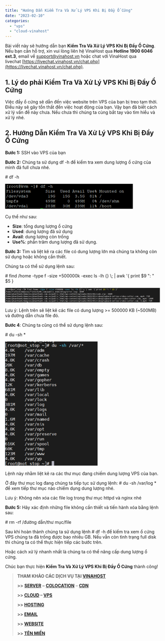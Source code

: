 ```yaml
---
title: "Hướng Dẫn Kiểm Tra Và Xử Lý VPS Khi Bị Đầy Ổ Cứng"
date: "2023-02-10"
categories: 
  - "vps"
  - "cloud-vinahost"
---
```


Bài viết này sẽ hướng dẫn bạn **Kiểm Tra Và Xử Lý VPS Khi Bị Đầy Ổ Cứng**. Nếu bạn cần hỗ trợ, xin vui lòng liên hệ VinaHost qua **Hotline 1900 6046 ext.3**, email về [support@vinahost.vn](mailto:support@vinahost.vn) hoặc chat với VinaHost qua livechat [https://livechat.vinahost.vn/chat.php](https://livechat.vinahost.vn/chat.php).

## **1\. Lý do phải Kiểm Tra Và Xử Lý VPS Khi Bị Đầy Ổ Cứng**

Việc đầy ổ cứng sẽ dẫn đến việc website trên VPS của bạn bị treo tạm thời. Điều này sẽ gây tổn thất đến việc hoạt động của bạn. Vậy bạn đã biết cách xử lý vấn đề này chưa. Nếu chưa thì chúng ta cùng bắt tay vào tìm hiểu và xử lý nhé.

## **2\. Hướng Dẫn Kiểm Tra Và Xử Lý VPS Khi Bị Đầy Ổ Cứng**

**Bước 1:** SSH vào VPS của bạn

**Bước 2:** Chúng ta sử dụng df -h để kiểm tra xem dung lượng ổ cứng của mình đã full chưa nhé.

\# df -h

![Kiểm Tra Và Xử Lý VPS Khi Bị Đầy Ổ Cứng](images/kiem-tra-va-xu-ly-vps-khi-bi-day-o-cung-1.png)

Cụ thể như sau:

- **Size**: tổng dung lượng ổ cứng
- **Used**: dung lượng đã sử dụng
- **Avail**: dung lượng còn trống
- **Use%**: phần trăm dung lượng đã sử dụng.

**Bước 3:** Tìm và liệt kê ra các file có dung lượng lớn mà chúng ta không còn sử dụng hoặc không cần thiết.

Chúng ta có thể sử dụng lệnh sau:

\# find /home -type f -size +500000k -exec ls -lh {} \\; | awk '{ print $9 ": " $5 }

![](images/kiem-tra-va-xu-ly-vps-khi-bi-day-o-cung-2.png)

Lưu ý: Lệnh trên sẽ liệt kê các file có dung lượng >= 500000 KB (~500MB) và đường dẫn chưa file đó.

**Bước 4**: Chúng ta cũng có thể sử dụng lệnh sau:

\# du -sh \*

![](images/kiem-tra-va-xu-ly-vps-khi-bi-day-o-cung-3.png)

Lệnh này nhằm liệt kê ra các thư mục đang chiếm dung lượng VPS của bạn.

Ở đây thư mục log đang chúng ta tiếp tục sử dụng lệnh: # du -sh /var/log \* để xem tiếp thư mục nào chiếm dụng dung lượng nhé.

Lưu ý: Không nên xóa các file log trong thư mục httpd và nginx nhé

**Bước 5:** Hãy xác định những file không cần thiết và tiến hành xóa bằng lệnh sau:

\# rm -rf /đường dẫn/thư mục/file

Sau khi hoàn thành chúng ta sử dụng lệnh # df -h để kiểm tra xem ổ cứng VPS chúng ta đã trống được bao nhiêu GB. Nếu vẫn còn tình trạng full disk thì chúng ta có thể thực hiện tiếp các bước trên.

Hoặc cách xử lý nhanh nhất là chúng ta có thể nâng cấp dung lượng ổ cứng.

Chúc bạn thực hiện **Kiểm Tra Và Xử Lý VPS Khi Bị Đầy Ổ Cứng** thành công!

> **THAM KHẢO CÁC DỊCH VỤ TẠI [VINAHOST](https://kb.vinahost.vn/)**
> 
> **\>>** [**SERVER**](https://vinahost.vn/thue-may-chu-rieng/) **–** [**COLOCATION**](https://vinahost.vn/colocation.html) – [**CDN**](https://vinahost.vn/dich-vu-cdn-chuyen-nghiep)
> 
> **\>> [CLOUD](https://vinahost.vn/cloud-server-gia-re/) – [VPS](https://vinahost.vn/vps-ssd-chuyen-nghiep/)**
> 
> **\>> [HOSTING](https://vinahost.vn/wordpress-hosting)**
> 
> **\>> [EMAIL](https://vinahost.vn/email-hosting)**
> 
> **\>> [WEBSITE](http://vinawebsite.vn/)**
> 
> **\>> [TÊN MIỀN](https://vinahost.vn/ten-mien-gia-re/)**
